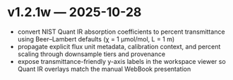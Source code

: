 # v1.2.1w — 2025-10-28

- convert NIST Quant IR absorption coefficients to percent transmittance using Beer–Lambert defaults (χ = 1 µmol/mol, L = 1 m)
- propagate explicit flux unit metadata, calibration context, and percent scaling through downsample tiers and provenance
- expose transmittance-friendly y-axis labels in the workspace viewer so Quant IR overlays match the manual WebBook presentation

